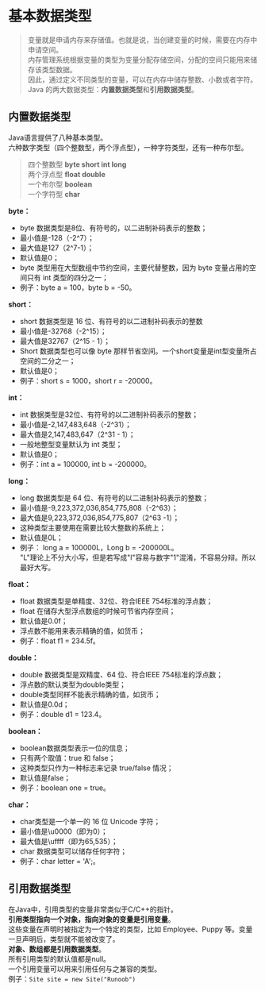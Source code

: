 # 基本数据类型

> 变量就是申请内存来存储值。也就是说，当创建变量的时候，需要在内存中申请空间。  
内存管理系统根据变量的类型为变量分配存储空间，分配的空间只能用来储存该类型数据。  
因此，通过定义不同类型的变量，可以在内存中储存整数、小数或者字符。  
Java 的两大数据类型：**内置数据类型**和**引用数据类型**。

## 内置数据类型
Java语言提供了八种基本类型。  
六种数字类型（四个整数型，两个浮点型），一种字符类型，还有一种布尔型。

> 四个整数型  **byte short int long**  
> 两个浮点型  **float double**   
> 一个布尔型  **boolean**  
> 一个字符型  **char**

**byte：**

* byte 数据类型是8位、有符号的，以二进制补码表示的整数；
* 最小值是\-128（-2^7）；
* 最大值是127（2^7-1）；
* 默认值是0；
* byte 类型用在大型数组中节约空间，主要代替整数，因为 byte 变量占用的空间只有 int 类型的四分之一；
* 例子：byte a = 100，byte b = -50。

**short：**

* short 数据类型是 16 位、有符号的以二进制补码表示的整数
* 最小值是\-32768（-2^15）；
* 最大值是32767（2^15 - 1）；
* Short 数据类型也可以像 byte 那样节省空间。一个short变量是int型变量所占空间的二分之一；
* 默认值是0；
* 例子：short s = 1000，short r = -20000。

**int：**

* int 数据类型是32位、有符号的以二进制补码表示的整数；
* 最小值是\-2,147,483,648（-2^31）；
* 最大值是2,147,483,647（2^31 - 1）；
* 一般地整型变量默认为 int 类型；
* 默认值是0；
* 例子：int a = 100000, int b = -200000。

**long：**

* long 数据类型是 64 位、有符号的以二进制补码表示的整数；
* 最小值是\-9,223,372,036,854,775,808（-2^63）；
* 最大值是9,223,372,036,854,775,807（2^63 -1）；
* 这种类型主要使用在需要比较大整数的系统上；
* 默认值是0L；
* 例子： long a = 100000L，Long b = -200000L。  
    "L"理论上不分大小写，但是若写成"l"容易与数字"1"混淆，不容易分辩。所以最好大写。

**float：**

* float 数据类型是单精度、32位、符合IEEE 754标准的浮点数；
* float 在储存大型浮点数组的时候可节省内存空间；
* 默认值是0.0f；
* 浮点数不能用来表示精确的值，如货币；
* 例子：float f1 = 234.5f。

**double：**

* double 数据类型是双精度、64 位、符合IEEE 754标准的浮点数；
* 浮点数的默认类型为double类型；
* double类型同样不能表示精确的值，如货币；
* 默认值是0.0d；
* 例子：double d1 = 123.4。

**boolean：**

* boolean数据类型表示一位的信息；
* 只有两个取值：true 和 false；
* 这种类型只作为一种标志来记录 true/false 情况；
* 默认值是false；
* 例子：boolean one = true。

**char：**

* char类型是一个单一的 16 位 Unicode 字符；
* 最小值是\\u0000（即为0）；
* 最大值是\\uffff（即为65,535）；
* char 数据类型可以储存任何字符；
* 例子：char letter = 'A';。

## 引用数据类型

在Java中，引用类型的变量非常类似于C/C++的指针。  
**引用类型指向一个对象，指向对象的变量是引用变量**。  
这些变量在声明时被指定为一个特定的类型，比如 Employee、Puppy 等。变量一旦声明后，类型就不能被改变了。  
**对象、数组都是引用数据类型**。  
所有引用类型的默认值都是null。  
一个引用变量可以用来引用任何与之兼容的类型。  
例子：```Site site = new Site("Runoob")```
